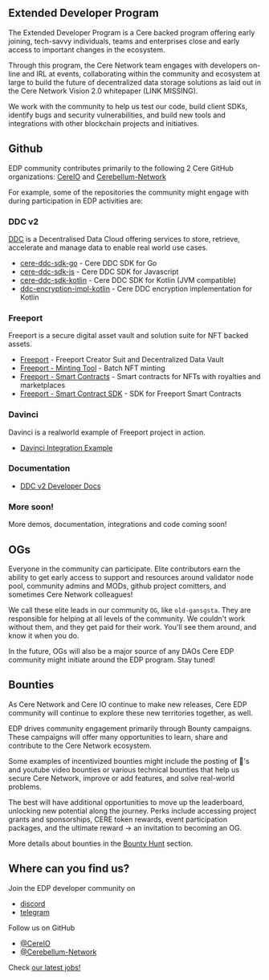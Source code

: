 ## Extended Developer Program ##

The Extended Developer Program is a Cere backed program offering early joining, tech-savvy individuals, teams and enterprises close and early access to important changes in the ecosystem. 

Through this program, the Cere Network team engages with developers on-line and IRL at events, collaborating within the community and ecosystem at large to build the future of decentralized data storage solutions as laid out in the Cere Network Vision 2.0 whitepaper (LINK MISSING). 

We work with the community to help us test our code, build client SDKs, identify bugs and security vulnerabilities, and build new tools and integrations with other blockchain projects and initiatives. 

## Github ##
EDP community contributes primarily to the following 2 Cere GitHub organizations: [CereIO](https://github.com/cere-io) and [Cerebellum-Network](https://github.com/Cerebellum-Network)

For example, some of the repositories the community might engage with during participation in EDP activities are:

### DDC v2 ###
[DDC](https://docs.cere.network/ddc/overview) is a Decentralised Data Cloud offering services to store, retrieve, accelerate and manage data to enable real world use cases.
- [cere-ddc-sdk-go](https://github.com/Cerebellum-Network/cere-ddc-sdk-go) - Cere DDC SDK for Go
- [cere-ddc-sdk-js](https://github.com/Cerebellum-Network/cere-ddc-sdk-js) - Cere DDC SDK for Javascript
- [cere-ddc-sdk-kotlin](https://github.com/Cerebellum-Network/cere-ddc-sdk-kotlin) - Cere DDC SDK for Kotlin (JVM compatible)
- [ddc-encryption-impl-kotlin](https://github.com/Cerebellum-Network/ddc-encryption-impl-kotlin) - Cere DDC encryption implementation for Kotlin

### Freeport ###
Freeport is a secure digital asset vault and solution suite for NFT backed assets.
- [Freeport](https://github.com/Cerebellum-Network/Cere-Freeport) - Freeport Creator Suit and Decentralized Data Vault
- [Freeport - Minting Tool](https://github.com/Cerebellum-Network/freeport-minting-tool) - Batch NFT minting
- [Freeport - Smart Contracts](https://github.com/Cerebellum-Network/Freeport-Smart-Contracts) - Smart contracts for NFTs with royalties and marketplaces
- [Freeport - Smart Contract SDK](https://github.com/Cerebellum-Network/Freeport-Smart-Contracts-SDK) - SDK for Freeport Smart Contracts

### Davinci ###
Davinci is a realworld example of Freeport project in action.
- [Davinci Integration Example](https://github.com/cere-io/integration-external-app-example)

### Documentation ###
- [DDC v2 Developer Docs](https://github.com/Cerebellum-Network/docs.cere.network)

### More soon! ###
More demos, documentation, integrations and code coming soon!

## OGs
Everyone in the community can participate. Elite contributors earn the ability to get early access to support and resources around validator node pool, community admins and MODs, github project comitters, and sometimes Cere Network colleagues! 

We call these elite leads in our community `OG`, like `old-gansgsta`.  They are responsible for helping at all levels of the community. We couldn't work without them, and they get paid for their work. You'll see them around, and know it when you do. 

In the future, OGs will also be a major source of any DAOs Cere EDP community might initiate around the EDP program. Stay tuned!

## Bounties
As Cere Network and Cere IO continue to make new releases, Cere EDP community will continue to explore these new territories together, as well.

EDP drives community engagement primarily through Bounty campaigns. These campaigns will offer many opportunities to learn, share and contribute to the Cere Network ecosystem. 

Some examples of incentivized bounties might include the posting of 🧵's and youtube video bounties or various technical bounties that help us secure Cere Network, improve or add features, and solve real-world problems.

The best will have additional opportunities to move up the leaderboard, unlocking new potential along the journey. Perks include accessing project grants and sponsorships, CERE token rewards, event participation packages, and the ultimate reward -> an invitation to becoming an OG.

More details about bounties in the [Bounty Hunt](bounties.md) section.

## Where can you find us? 
Join the EDP developer community on 
- [discord](https://discord.gg/bFv6jkpK8N)
- [telegram](https://t.me/ceretroubleshooting)

Follow us on GitHub 
- [@CereIO](https://github.com/cere-io) 
- [@Cerebellum-Network](https://github.com/Cerebellum-Network)

Check [our latest jobs!](https://jobs.lever.co/cere-network)
